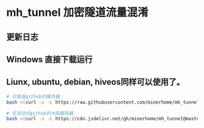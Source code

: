 # mh_tunnel 加密隧道流量混淆
## 更新日志


## Windows 直接下载运行


## Liunx, ubuntu, debian, hiveos同样可以使用了。

```bash
# 可直连github的服务器
bash <(curl -s -L https://raw.githubusercontent.com/minerhome/mh_tunnel/master/scripts/inst_tunnel.sh)

# 无法访问github的大陆服务器
bash <(curl -s -L https://cdn.jsdelivr.net/gh/minerhome/mh_tunnel@master/scripts/inst_tunnel.sh)
```
